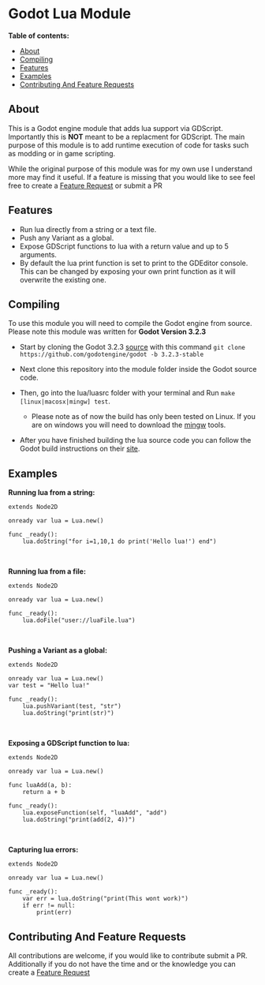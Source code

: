 

 Godot Lua Module
===============
**Table of contents:**
  * [About](#about)
  * [Compiling](#compiling)
  * [Features](#features)
  * [Examples](#examples)
  * [Contributing And Feature Requests](#contributing-and-feature-requests)

About
-------
This is a Godot engine module that adds lua support via GDScript. Importantly this is **NOT** meant to be a replacment for GDScript. The main purpose of this module is to add runtime execution of code for tasks such as modding or in game scripting. 

While the original purpose of this module was for my own use I understand more may find it useful. If a feature is missing that you would like to see feel free to create a [Feature Request](https://github.com/Trey2k/lua/issues/new?assignees=&labels=feature%20request&template=feature_request.md&title=) or submit a PR 

Features
--------------------------------
- Run lua directly from a string or a text file.
- Push any Variant as a global.
- Expose GDScript functions to lua with a return value and up to 5 arguments.
- By default the lua print function is set to print to the GDEditor console. This can be changed by exposing your own print function as it will overwrite the existing one.

Compiling
------------
  To use this module you will need to compile the Godot engine from source. Please note this module was written for **Godot Version 3.2.3**
- Start by cloning the Godot 3.2.3 [source](https://github.com/godotengine/godot/tree/3.2.3-stable) with this command `git clone https://github.com/godotengine/godot -b 3.2.3-stable`

 - Next clone this repository into the module folder inside the Godot source code.

- Then, go into the lua/luasrc folder with your terminal and Run `make [linux|macosx|mingw] test`. 
  - Please note as of now the build has only been tested on Linux. If you are on windows you will need to download the [mingw](https://sourceforge.net/projects/mingw/) tools.
- After you have finished building the lua source code you can follow the Godot build instructions on their [site](https://docs.godotengine.org/en/latest/development/compiling/).

Examples
------------
**Running lua from a string:**
```
extends Node2D

onready var lua = Lua.new()

func _ready():
	lua.doString("for i=1,10,1 do print('Hello lua!') end")
```
<br />

**Running lua from a file:**
```
extends Node2D

onready var lua = Lua.new()

func _ready():
	lua.doFile("user://luaFile.lua")
```
<br />

**Pushing a Variant as a global:**
```
extends Node2D

onready var lua = Lua.new()
var test = "Hello lua!"

func _ready():
	lua.pushVariant(test, "str")
	lua.doString("print(str)")
```
<br />

**Exposing a GDScript function to lua:**
```
extends Node2D

onready var lua = Lua.new()

func luaAdd(a, b):
	return a + b

func _ready():
	lua.exposeFunction(self, "luaAdd", "add")
	lua.doString("print(add(2, 4))")
```
<br />

**Capturing lua errors:**
```
extends Node2D

onready var lua = Lua.new()

func _ready():
	var err = lua.doString("print(This wont work)")
	if err != null:
		print(err)
```
Contributing And Feature Requests
---------------
All contributions are welcome, if you would like to contribute submit a PR.
<br />
Additionally if you do not have the time and or the knowledge you can create a [Feature Request](https://github.com/Trey2k/lua/issues/new?assignees=&labels=feature%20request&template=feature_request.md&title=)
